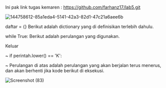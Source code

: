 Ini pak link tugas kemaren : https://github.com/farhanz17/lab5.git

![144758612-85a1eda4-5141-42a3-82d1-47c21a6aee6b](https://user-images.githubusercontent.com/92637117/145223755-5ca13888-1a74-4804-9cfa-21f83ad84d8a.png)


daftar = {} Berikut adalah dictionary yang di definisikan terlebih dahulu.

while True: Berikut adalah perulangan yang digunakan.

Keluar

~ if perintah.lower() == 'K':

~ Perulangan di atas adalah perulangan yang akan berjalan terus menerus, dan akan berhenti jika kode berikut di eksekusi.

![Screenshot (83)](https://user-images.githubusercontent.com/92637117/145224141-faf4da37-a540-49e5-8395-5c067b293e83.png)
